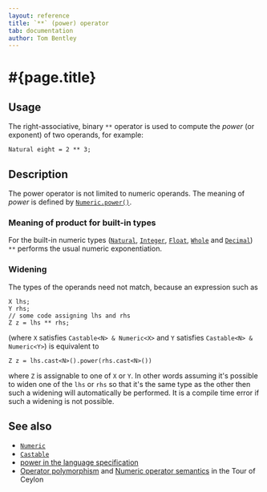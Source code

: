 ```yaml
---
layout: reference
title: `**` (power) operator
tab: documentation
author: Tom Bentley
---
```


# #{page.title}

## Usage 

The right-associative, binary `**` operator is used to compute the *power* 
(or exponent) of two operands, for example:

<!-- lang: ceylon -->

    Natural eight = 2 ** 3;

## Description

The power operator is not limited to numeric 
operands. The meaning of *power* is defined by 
[`Numeric.power()`](../../ceylon.language/Numeric). 

### Meaning of product for built-in types

For the built-in numeric types ([`Natural`](../../ceylon.language/Natural), 
[`Integer`](../../ceylon.language/Integer),
[`Float`](../../ceylon.language/Float),
[`Whole`](../../ceylon.language/Whole) and
[`Decimal`](../../ceylon.language/Decimal)) `**` 
performs the usual numeric exponentiation.

### Widening

The types of the operands need not match, because an expression such as 

<!-- lang: ceylon -->

    X lhs;
    Y rhs;
    // some code assigning lhs and rhs
    Z z = lhs ** rhs;

(where `X` satisfies `Castable<N> & Numeric<X>` and `Y` 
satisfies `Castable<N> & Numeric<Y>`) is equivalent to 

<!-- lang: ceylon -->

    Z z = lhs.cast<N>().power(rhs.cast<N>())

where `Z` is assignable to one of `X` or `Y`. In other words assuming it's possible to 
widen one of the `lhs` or `rhs` so that it's the same type as the other then 
such a widening will automatically be performed. It is a compile time error if 
such a widening is not possible.

## See also

* [`Numeric`](../../ceylon.language/Numeric)
* [`Castable`](../../ceylon.language/Castable)
* [power in the language specification](#{site.urls.spec}#arithmetic)
* [Operator polymorphism](/documentation/tour/language-module/#operator_polymorphism) 
  and 
  [Numeric operator semantics](/documentation/tour/language-module/#numeric_operator_semantics) 
  in the Tour of Ceylon

